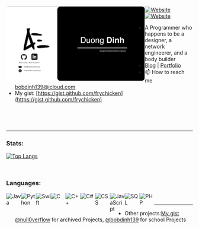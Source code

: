 
<img align="left" src="https://raw.githubusercontent.com/frychicken/frychicken.github.io/main/businesscard2.png" height="200"> [![Website](https://img.shields.io/website?label=null0verflow.xyz&style=for-the-badge&url=https%3A%2F%2Fnull0verflow.xyz)](https://null0verflow.xyz) [![Website](https://img.shields.io/website?label=null0verflow.xyz/merch&style=for-the-badge&url=https%3A%2F%2Fnull0verflow.xyz/merch)](https://null0verflow.xyz/merch)



- A Programmer who happens to be a designer, a network engineerer, and a body builder
-  [Blog](https://frychicken.github.io/blog/) | [Portfolio](https://frychicken.github.io/Portfolio/) 
- 📫 How to reach me bobdinh139@icloud.com
- My gist: [https://gist.github.com/frychicken](https://gist.github.com/frychicken)
<p>&nbsp;&nbsp;&nbsp;&nbsp; </p>
<p></p>
<br>
<hr>

### Stats:

[![Top Langs](https://github-readme-stats-git-masterrstaa-rickstaa.vercel.app/api/top-langs/?username=frychicken&hide=html&langs_count=7&layout=compact)](https://github.com/frychicken)

<br>

### Languages:
<img align="left" alt="Java" width="40px" src="https://img.icons8.com/nolan/64/java-coffee-cup-logo.png"/>
<img align="left" alt="Python" width="40px" src="https://img.icons8.com/color/48/000000/python--v1.png"/>
<img align="left" alt="Swift" width="40px" src="https://img.icons8.com/fluency/48/000000/swift.png"/>
<img align="left" alt="C" width="40px" src="https://img.icons8.com/color/48/000000/c-programming.png"/>
<img align="left" alt="C++" width="40px" src="https://img.icons8.com/color/48/000000/c-plus-plus-logo.png"/>
<img align="left" alt="C#" width="40px" src="https://img.icons8.com/color/48/000000/c-sharp-logo-2.png"/>
<img align="left" alt="CSS" width="40px" src="https://img.icons8.com/color/48/000000/css3.png"/>
<img align="left" alt="JavaScript" width="40px" src="https://img.icons8.com/color/48/000000/javascript--v1.png"/>
<img align="left" alt="SQL" width="40px" src="https://img.icons8.com/plasticine/100/000000/oracle-pl-sql--v3.png"/>
<img align="left" alt="PHP" width="40px" src="https://logos-download.com/wp-content/uploads/2016/09/PHP_logo.png"/>

<br>
<hr>

- Other projects:[My gist](https://gist.github.com/frychicken) [@null0verflow](https://github.com/null0verflow) for archived Projects, [@bobdinh139](https://github.com/bobdinh139) for school Projects


<!---
frychicken/frychicken is a ✨ special ✨ repository because its `README.md` (this file) appears on your GitHub profile.
You can click the Preview link to take a look at your changes.
--->
